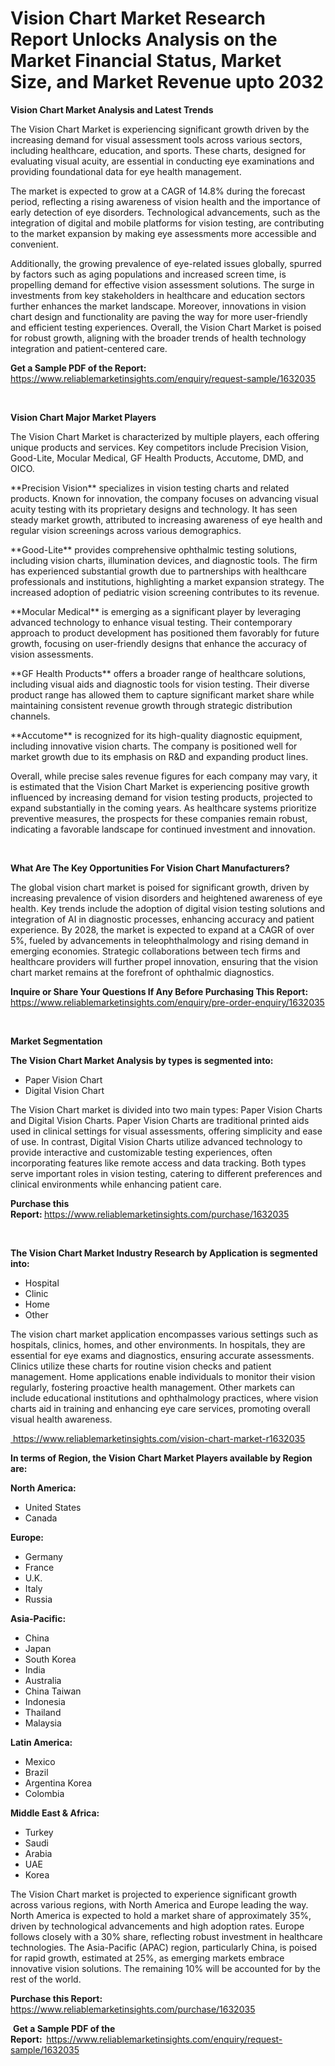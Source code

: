 <p><h1>Vision Chart Market Research Report Unlocks Analysis on the Market Financial Status, Market Size, and Market Revenue upto 2032</h1></p><p><strong>Vision Chart Market Analysis and Latest Trends</strong></p>
<p><p>The Vision Chart Market is experiencing significant growth driven by the increasing demand for visual assessment tools across various sectors, including healthcare, education, and sports. These charts, designed for evaluating visual acuity, are essential in conducting eye examinations and providing foundational data for eye health management.</p><p>The market is expected to grow at a CAGR of 14.8% during the forecast period, reflecting a rising awareness of vision health and the importance of early detection of eye disorders. Technological advancements, such as the integration of digital and mobile platforms for vision testing, are contributing to the market expansion by making eye assessments more accessible and convenient.</p><p>Additionally, the growing prevalence of eye-related issues globally, spurred by factors such as aging populations and increased screen time, is propelling demand for effective vision assessment solutions. The surge in investments from key stakeholders in healthcare and education sectors further enhances the market landscape. Moreover, innovations in vision chart design and functionality are paving the way for more user-friendly and efficient testing experiences. Overall, the Vision Chart Market is poised for robust growth, aligning with the broader trends of health technology integration and patient-centered care.</p></p>
<p><strong>Get a Sample PDF of the Report:&nbsp;</strong> <a href="https://www.reliablemarketinsights.com/enquiry/request-sample/1632035?utm_campaign=3593&utm_medium=2&utm_source=Github&utm_content=ia&utm_term=13042025&utm_id=vision-chart">https://www.reliablemarketinsights.com/enquiry/request-sample/1632035</a></p>
<p>&nbsp;</p>
<p><strong>Vision Chart Major Market Players</strong></p>
<p><p>The Vision Chart Market is characterized by multiple players, each offering unique products and services. Key competitors include Precision Vision, Good-Lite, Mocular Medical, GF Health Products, Accutome, DMD, and OICO. </p><p>**Precision Vision** specializes in vision testing charts and related products. Known for innovation, the company focuses on advancing visual acuity testing with its proprietary designs and technology. It has seen steady market growth, attributed to increasing awareness of eye health and regular vision screenings across various demographics.</p><p>**Good-Lite** provides comprehensive ophthalmic testing solutions, including vision charts, illumination devices, and diagnostic tools. The firm has experienced substantial growth due to partnerships with healthcare professionals and institutions, highlighting a market expansion strategy. The increased adoption of pediatric vision screening contributes to its revenue.</p><p>**Mocular Medical** is emerging as a significant player by leveraging advanced technology to enhance visual testing. Their contemporary approach to product development has positioned them favorably for future growth, focusing on user-friendly designs that enhance the accuracy of vision assessments.</p><p>**GF Health Products** offers a broader range of healthcare solutions, including visual aids and diagnostic tools for vision testing. Their diverse product range has allowed them to capture significant market share while maintaining consistent revenue growth through strategic distribution channels.</p><p>**Accutome** is recognized for its high-quality diagnostic equipment, including innovative vision charts. The company is positioned well for market growth due to its emphasis on R&D and expanding product lines.</p><p>Overall, while precise sales revenue figures for each company may vary, it is estimated that the Vision Chart Market is experiencing positive growth influenced by increasing demand for vision testing products, projected to expand substantially in the coming years. As healthcare systems prioritize preventive measures, the prospects for these companies remain robust, indicating a favorable landscape for continued investment and innovation.</p></p>
<p>&nbsp;</p>
<p><strong>What Are The Key Opportunities For Vision Chart Manufacturers?</strong></p>
<p><p>The global vision chart market is poised for significant growth, driven by increasing prevalence of vision disorders and heightened awareness of eye health. Key trends include the adoption of digital vision testing solutions and integration of AI in diagnostic processes, enhancing accuracy and patient experience. By 2028, the market is expected to expand at a CAGR of over 5%, fueled by advancements in teleophthalmology and rising demand in emerging economies. Strategic collaborations between tech firms and healthcare providers will further propel innovation, ensuring that the vision chart market remains at the forefront of ophthalmic diagnostics.</p></p>
<p><strong>Inquire or Share Your Questions If Any Before Purchasing This Report:</strong> <a href="https://www.reliablemarketinsights.com/enquiry/pre-order-enquiry/1632035?utm_campaign=3593&utm_medium=2&utm_source=Github&utm_content=ia&utm_term=13042025&utm_id=vision-chart">https://www.reliablemarketinsights.com/enquiry/pre-order-enquiry/1632035</a></p>
<p>&nbsp;</p>
<p><strong>Market Segmentation</strong></p>
<p><strong>The Vision Chart Market Analysis by types is segmented into:</strong></p>
<p><ul><li>Paper Vision Chart</li><li>Digital Vision Chart</li></ul></p>
<p><p>The Vision Chart market is divided into two main types: Paper Vision Charts and Digital Vision Charts. Paper Vision Charts are traditional printed aids used in clinical settings for visual assessments, offering simplicity and ease of use. In contrast, Digital Vision Charts utilize advanced technology to provide interactive and customizable testing experiences, often incorporating features like remote access and data tracking. Both types serve important roles in vision testing, catering to different preferences and clinical environments while enhancing patient care.</p></p>
<p><strong>Purchase this Report:&nbsp;</strong><a href="https://www.reliablemarketinsights.com/purchase/1632035?utm_campaign=3593&utm_medium=2&utm_source=Github&utm_content=ia&utm_term=13042025&utm_id=vision-chart">https://www.reliablemarketinsights.com/purchase/1632035</a></p>
<p>&nbsp;</p>
<p><strong>The Vision Chart Market Industry Research by Application is segmented into:</strong></p>
<p><ul><li>Hospital</li><li>Clinic</li><li>Home</li><li>Other</li></ul></p>
<p><p>The vision chart market application encompasses various settings such as hospitals, clinics, homes, and other environments. In hospitals, they are essential for eye exams and diagnostics, ensuring accurate assessments. Clinics utilize these charts for routine vision checks and patient management. Home applications enable individuals to monitor their vision regularly, fostering proactive health management. Other markets can include educational institutions and ophthalmology practices, where vision charts aid in training and enhancing eye care services, promoting overall visual health awareness.</p></p>
<p><a href="https://www.reliablemarketinsights.com/vision-chart-market-r1632035?utm_campaign=3593&utm_medium=2&utm_source=Github&utm_content=ia&utm_term=13042025&utm_id=vision-chart">&nbsp;https://www.reliablemarketinsights.com/vision-chart-market-r1632035</a></p>
<p><strong>In terms of Region, the Vision Chart Market Players available by Region are:</strong></p>
<p>
    <p> <strong> North America: </strong>
        <ul>
            <li>United States</li>
            <li>Canada</li>
        </ul>
        </p> 
    <p> <strong> Europe: </strong>
        <ul>
            <li>Germany</li>
            <li>France</li>
            <li>U.K.</li>
            <li>Italy</li>
            <li>Russia</li>
        </ul>
        </p> 
    <p> <strong> Asia-Pacific: </strong>
        <ul>
            <li>China</li>
            <li>Japan</li>
            <li>South Korea</li>
            <li>India</li>
            <li>Australia</li>
            <li>China Taiwan</li>
            <li>Indonesia</li>
            <li>Thailand</li>
            <li>Malaysia</li>
        </ul>
        </p> 
    <p> <strong> Latin America: </strong>
        <ul>
            <li>Mexico</li>
            <li>Brazil</li>
            <li>Argentina Korea</li>
            <li>Colombia</li>
        </ul>
        </p> 
    <p> <strong> Middle East & Africa: </strong>
        <ul>
            <li>Turkey</li>
            <li>Saudi</li>
            <li>Arabia</li>
            <li>UAE</li>
            <li>Korea</li>
        </ul>
    </p>
    </p>
<p><p>The Vision Chart market is projected to experience significant growth across various regions, with North America and Europe leading the way. North America is expected to hold a market share of approximately 35%, driven by technological advancements and high adoption rates. Europe follows closely with a 30% share, reflecting robust investment in healthcare technologies. The Asia-Pacific (APAC) region, particularly China, is poised for rapid growth, estimated at 25%, as emerging markets embrace innovative vision solutions. The remaining 10% will be accounted for by the rest of the world.</p></p>
<p><strong>Purchase this Report: </strong><a href="https://www.reliablemarketinsights.com/purchase/1632035?utm_campaign=3593&utm_medium=2&utm_source=Github&utm_content=ia&utm_term=13042025&utm_id=vision-chart">https://www.reliablemarketinsights.com/purchase/1632035</a></p>
<p>&nbsp;<strong>Get a Sample PDF of the Report:&nbsp;&nbsp;</strong><a href="https://www.reliablemarketinsights.com/enquiry/request-sample/1632035?utm_campaign=3593&utm_medium=2&utm_source=Github&utm_content=ia&utm_term=13042025&utm_id=vision-chart">https://www.reliablemarketinsights.com/enquiry/request-sample/1632035</a></p>
<p><strong></strong></p>
<p><p></p><p></p><p></p></p>